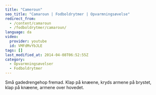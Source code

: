```yaml
---
title: "Cameroun"
seo_title: "Camaroun | Fodboldrytmer | Opvarmningsøvelse"
redirect_from:
  - /content/camaroun
  - /fodboldrytmer/camaroun/
language: da
video:
  provider: youtube
  id: VMFdMvYbJLE
tags: []
last_modified_at: 2014-04-08T06:52:55Z
category:
  - Opvarmningsøvelser
  - Fodboldrytmer
---
```


Små gadedrengehop fremad. Klap på knæene, kryds armene på brystet,
klap på knæene, armene over hovedet.
